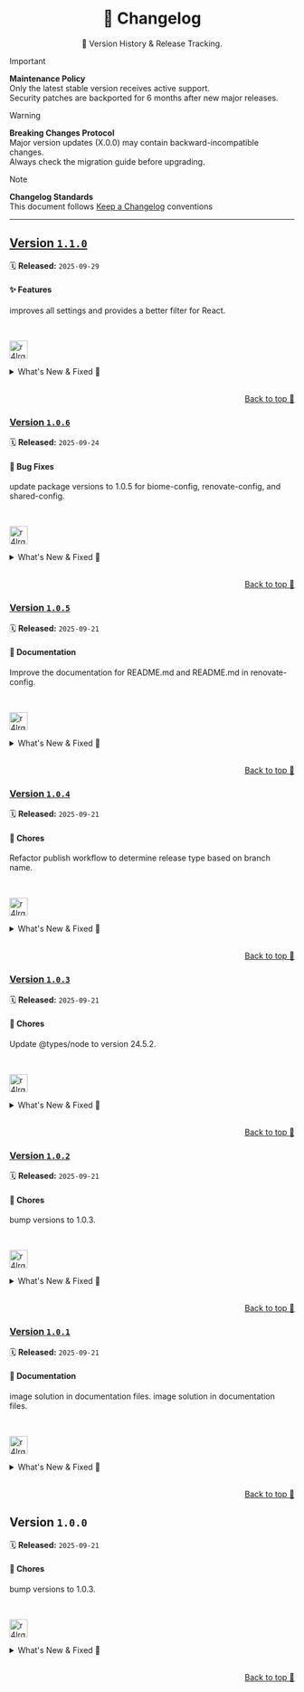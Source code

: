 <a name="changelog-top"></a>

<div align="center">
    <h1>📅 Changelog</h1>
    <p>🔎 Version History & Release Tracking.</p>
</div>

> [!IMPORTANT]
> **Maintenance Policy**  
> Only the latest stable version receives active support.  
> Security patches are backported for 6 months after new major releases.

> [!WARNING]
> **Breaking Changes Protocol**  
> Major version updates (X.0.0) may contain backward-incompatible changes.  
> Always check the migration guide before upgrading.

> [!NOTE]
> **Changelog Standards**  
> This document follows [Keep a Changelog](https://keepachangelog.com/) conventions  

---

## [Version&nbsp;`1.1.0`](https://github.com/r4lrgx/kitter/compare/v1.0.6...v1.1.0)
🗓️ **Released:** `2025-09-29`

#### ✨ Features

improves all settings and provides a better filter for React.


<br/>

[<img width="32" height="32" title="r4lrgx" src="https://avatars.githubusercontent.com/u/153697070?v=4" />](https://github.com/r4lrgx)


<details>
<summary>What's New &amp; Fixed 🥂</summary>

#### New features and enhancements

* Improves all settings and provides a better filter for React ([53d7775](https://github.com/r4lrgx/kitter/commit/53d7775)) - by: [<img width="16" height="16" src="https://avatars.githubusercontent.com/u/153697070?v=4" /> **r4lrgx**](https://github.com/r4lrgx)

</details>


<br/>

<p align="right">
    <a href="#changelog-top">Back to top 🚩</a>
</p>

### [Version&nbsp;`1.0.6`](https://github.com/r4lrgx/kitter/compare/v1.0.5...v1.0.6)
🗓️ **Released:** `2025-09-24`

#### 🐛 Bug Fixes

update package versions to 1.0.5 for biome-config, renovate-config, and shared-config.


<br/>

[<img width="32" height="32" title="r4lrgx" src="https://avatars.githubusercontent.com/u/153697070?v=4" />](https://github.com/r4lrgx)


<details>
<summary>What's New &amp; Fixed 🥂</summary>

#### Resolved bugs and issues

* Update package versions to 1.0.5 for biome-config, renovate-config, and shared-config ([697e140](https://github.com/r4lrgx/kitter/commit/697e140)) - by: [<img width="16" height="16" src="https://avatars.githubusercontent.com/u/153697070?v=4" /> **r4lrgx**](https://github.com/r4lrgx)

</details>


<br/>

<p align="right">
    <a href="#changelog-top">Back to top 🚩</a>
</p>

### [Version&nbsp;`1.0.5`](https://github.com/r4lrgx/kitter/compare/v1.0.4...v1.0.5)
🗓️ **Released:** `2025-09-21`

#### 📝 Documentation

Improve the documentation for README.md and README.md in renovate-config.


<br/>

[<img width="32" height="32" title="r4lrgx" src="https://avatars.githubusercontent.com/u/153697070?v=4" />](https://github.com/r4lrgx)


<details>
<summary>What's New &amp; Fixed 🥂</summary>

#### Docs updates and improvements

* Improve the documentation for README.md and README.md in renovate-config ([9fd54b2](https://github.com/r4lrgx/kitter/commit/9fd54b2)) - by: [<img width="16" height="16" src="https://avatars.githubusercontent.com/u/153697070?v=4" /> **r4lrgx**](https://github.com/r4lrgx)

</details>


<br/>

<p align="right">
    <a href="#changelog-top">Back to top 🚩</a>
</p>

### [Version&nbsp;`1.0.4`](https://github.com/r4lrgx/kitter/compare/v1.0.3...v1.0.4)
🗓️ **Released:** `2025-09-21`

#### 🔧 Chores

Refactor publish workflow to determine release type based on branch name.


<br/>

[<img width="32" height="32" title="r4lrgx" src="https://avatars.githubusercontent.com/u/153697070?v=4" />](https://github.com/r4lrgx)


<details>
<summary>What's New &amp; Fixed 🥂</summary>

#### Other tasks and maintenance

* Refactor publish workflow to determine release type based on branch name ([aa0eeab](https://github.com/r4lrgx/kitter/commit/aa0eeab)) - by: [<img width="16" height="16" src="https://avatars.githubusercontent.com/u/153697070?v=4" /> **r4lrgx**](https://github.com/r4lrgx)

</details>


<br/>

<p align="right">
    <a href="#changelog-top">Back to top 🚩</a>
</p>

### [Version&nbsp;`1.0.3`](https://github.com/r4lrgx/kitter/compare/v1.0.2...v1.0.3)
🗓️ **Released:** `2025-09-21`

#### 🔧 Chores

Update @types/node to version 24.5.2.


<br/>

[<img width="32" height="32" title="r4lrgx" src="https://avatars.githubusercontent.com/u/153697070?v=4" />](https://github.com/r4lrgx)


<details>
<summary>What's New &amp; Fixed 🥂</summary>

#### Other tasks and maintenance

* Update @types/node to version 24.5.2 ([15e3639](https://github.com/r4lrgx/kitter/commit/15e3639)) - by: [<img width="16" height="16" src="https://avatars.githubusercontent.com/u/153697070?v=4" /> **r4lrgx**](https://github.com/r4lrgx)

</details>


<br/>

<p align="right">
    <a href="#changelog-top">Back to top 🚩</a>
</p>

### [Version&nbsp;`1.0.2`](https://github.com/r4lrgx/kitter/compare/v1.0.1...v1.0.2)
🗓️ **Released:** `2025-09-21`

#### 🔧 Chores

bump versions to 1.0.3.


<br/>

[<img width="32" height="32" title="r4lrgx" src="https://avatars.githubusercontent.com/u/153697070?v=4" />](https://github.com/r4lrgx)


<details>
<summary>What's New &amp; Fixed 🥂</summary>

#### Other tasks and maintenance

* Bump versions to 1.0.3 ([bb7aec7](https://github.com/r4lrgx/kitter/commit/bb7aec7)) - by: [<img width="16" height="16" src="https://avatars.githubusercontent.com/u/153697070?v=4" /> **r4lrgx**](https://github.com/r4lrgx)

</details>


<br/>

<p align="right">
    <a href="#changelog-top">Back to top 🚩</a>
</p>

### [Version&nbsp;`1.0.1`](https://github.com/r4lrgx/kitter/compare/v1.0.0...v1.0.1)
🗓️ **Released:** `2025-09-21`

#### 📝 Documentation

image solution in documentation files.
image solution in documentation files.


<br/>

[<img width="32" height="32" title="r4lrgx" src="https://avatars.githubusercontent.com/u/153697070?v=4" />](https://github.com/r4lrgx)


<details>
<summary>What's New &amp; Fixed 🥂</summary>

#### Docs updates and improvements

* Image solution in documentation files ([50bc952](https://github.com/r4lrgx/kitter/commit/50bc952)) - by: [<img width="16" height="16" src="https://avatars.githubusercontent.com/u/153697070?v=4" /> **r4lrgx**](https://github.com/r4lrgx)

* Image solution in documentation files ([c533c0c](https://github.com/r4lrgx/kitter/commit/c533c0c)) - by: [<img width="16" height="16" src="https://avatars.githubusercontent.com/u/153697070?v=4" /> **r4lrgx**](https://github.com/r4lrgx)

</details>


<br/>

<p align="right">
    <a href="#changelog-top">Back to top 🚩</a>
</p>

## Version&nbsp;`1.0.0`
🗓️ **Released:** `2025-09-21`

#### 🔧 Chores

bump versions to 1.0.3.


<br/>

[<img width="32" height="32" title="r4lrgx" src="https://avatars.githubusercontent.com/u/153697070?v=4" />](https://github.com/r4lrgx)


<details>
<summary>What's New &amp; Fixed 🥂</summary>

#### Other tasks and maintenance

* Bump versions to 1.0.3 ([6657a43](https://github.com/r4lrgx/kitter/commit/6657a43)) - by: [<img width="16" height="16" src="https://avatars.githubusercontent.com/u/153697070?v=4" /> **r4lrgx**](https://github.com/r4lrgx)

</details>


<br/>

<p align="right">
    <a href="#changelog-top">Back to top 🚩</a>
</p>
